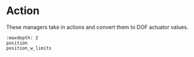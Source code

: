 # Action

These managers take in actions and convert them to DOF actuator values.

```{toctree}
:maxdepth: 2
position
position_w_limits
```
